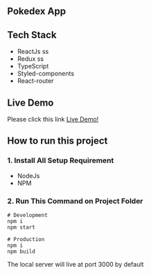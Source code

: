 ## Pokedex App

## Tech Stack

- ReactJs ss
- Redux ss
- TypeScript  
- Styled-components   
- React-router

## Live Demo

Please click this link [Live Demo!](https://pokedex-hkl.netlify.com/)

## How to run this project

### 1. Install All Setup Requirement

- NodeJs
- NPM

### 2. Run This Command on Project Folder

```
# Development
npm i
npm start

# Production
npm i
npm build
```

The local server will live at port 3000 by default
